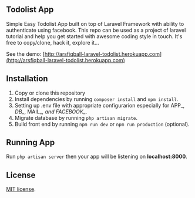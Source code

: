 ## Todolist App

Simple Easy Todolist App built on top of Laravel Framework with ability to authenticate using facebook. This repo can be used as a project of laravel tutorial and help you get started with awesome coding style in touch. It's free to copy/clone, hack it, explore it...

See the demo: [http://arsfiqball-laravel-todolist.herokuapp.com](http://arsfiqball-laravel-todolist.herokuapp.com)

## Installation
1. Copy or clone this repository
2. Install dependencies by running ``composer install`` and ``npm install``.
3. Setting up .env file with appropriate configurarion especially for APP_*, DB_*, MAIL_*, and FACEBOOK_*.
4. Migrate database by running ``php artisan migrate``.
5. Build front end by running ``npm run dev`` or ``npm run production`` (optional).

## Running App
Run ``php artisan server`` then your app will be listening on **localhost:8000**.

## License
[MIT license](http://opensource.org/licenses/MIT).
